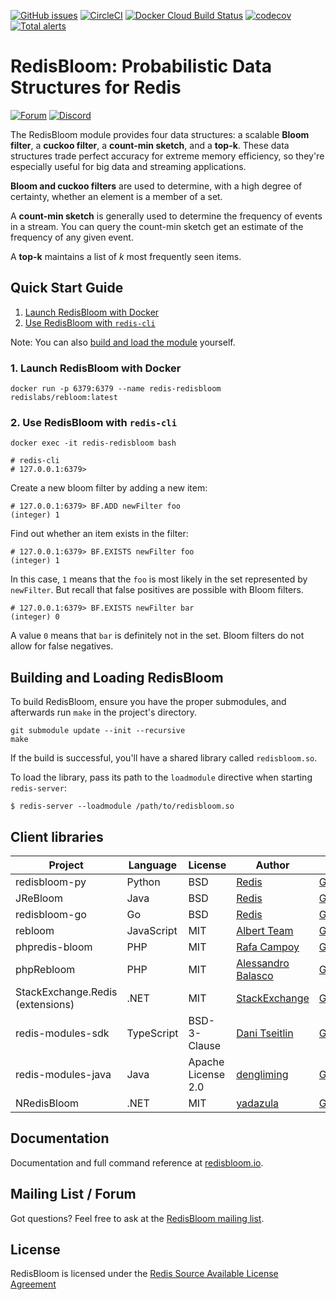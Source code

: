 [![GitHub issues](https://img.shields.io/github/release/RedisLabsModules/redisbloom.svg)](https://github.com/RedisBloom/RedisBloom/releases/latest)
[![CircleCI](https://circleci.com/gh/RedisBloom/RedisBloom.svg?style=svg)](https://circleci.com/gh/RedisBloom/RedisBloom)
[![Docker Cloud Build Status](https://img.shields.io/docker/cloud/build/redislabs/rebloom.svg)](https://hub.docker.com/r/redislabs/rebloom/builds/)
[![codecov](https://codecov.io/gh/RedisBloom/RedisBloom/branch/master/graph/badge.svg)](https://codecov.io/gh/RedisBloom/RedisBloom)
[![Total alerts](https://img.shields.io/lgtm/alerts/g/RedisBloom/RedisBloom.svg?logo=lgtm&logoWidth=18)](https://lgtm.com/projects/g/RedisBloom/RedisBloom/alerts/)

# RedisBloom: Probabilistic Data Structures for Redis
[![Forum](https://img.shields.io/badge/Forum-RedisBloom-blue)](https://forum.redis.com/c/modules/redisbloom)
[![Discord](https://img.shields.io/discord/697882427875393627?style=flat-square)](https://discord.gg/wXhwjCQ)

The RedisBloom module provides four data structures: a scalable **Bloom filter**,  a **cuckoo filter**, a **count-min sketch**, and a **top-k**. These data structures trade perfect accuracy for extreme memory efficiency, so they're especially useful for big data and streaming applications.

**Bloom and cuckoo filters** are used to determine, with a high degree of certainty, whether an element is a member of a set.

A **count-min sketch** is generally used to determine the frequency of events in a stream. You can query the count-min sketch get an estimate of the frequency of any given event.

A **top-k** maintains a list of _k_ most frequently seen items.

## Quick Start Guide
1. [Launch RedisBloom with Docker](#launch-redisbloom-with-docker)
1. [Use RedisBloom with `redis-cli`](#use-redisbloom-with-redis-cli)

Note: You can also [build and load the module](#building-and-loading-redisbloom) yourself.

### 1. Launch RedisBloom with Docker
```
docker run -p 6379:6379 --name redis-redisbloom redislabs/rebloom:latest
```

### 2. Use RedisBloom with `redis-cli`
```
docker exec -it redis-redisbloom bash

# redis-cli
# 127.0.0.1:6379>
```

Create a new bloom filter by adding a new item:
```
# 127.0.0.1:6379> BF.ADD newFilter foo
(integer) 1
```

Find out whether an item exists in the filter:
```
# 127.0.0.1:6379> BF.EXISTS newFilter foo
(integer) 1
```

In this case, `1` means that the `foo` is most likely in the set represented by `newFilter`. But recall that false positives are possible with Bloom filters.

```
# 127.0.0.1:6379> BF.EXISTS newFilter bar
(integer) 0
```

A value `0` means that `bar` is definitely not in the set. Bloom filters do not allow for false negatives.

## Building and Loading RedisBloom

To build RedisBloom, ensure you have the proper submodules, and afterwards run `make` in the project's directory.

```
git submodule update --init --recursive
make
```

If the build is successful, you'll have a shared library called `redisbloom.so`.

To load the library, pass its path to the `loadmodule` directive when starting `redis-server`:
```
$ redis-server --loadmodule /path/to/redisbloom.so
```

## Client libraries
| Project | Language | License | Author | URL |
| ------- | -------- | ------- | ------ | --- |
| redisbloom-py | Python | BSD | [Redis](https://redis.com) | [GitHub](https://github.com/RedisBloom/redisbloom-py) |
| JReBloom | Java | BSD | [Redis](https://redis.com) | [GitHub](https://github.com/RedisBloom/JReBloom) |
| redisbloom-go | Go | BSD | [Redis](https://redis.com) | [GitHub](https://github.com/RedisBloom/redisbloom-go) |
| rebloom | JavaScript | MIT | [Albert Team](https://cvitae.now.sh/) | [GitHub](https://github.com/albert-team/rebloom) |
| phpredis-bloom | PHP | MIT | [Rafa Campoy](https://github.com/averias) | [GitHub](https://github.com/averias/phpredis-bloom) |
| phpRebloom | PHP | MIT | [Alessandro Balasco](https://github.com/palicao) | [GitHub](https://github.com/palicao/phpRebloom) |
| StackExchange.Redis (extensions) | .NET | MIT | [StackExchange](https://github.com/StackExchange/StackExchange.Redis) | [GitHub](https://gist.github.com/naile/96de4e9548c7b5fd6c0614009ffec755) |
| redis-modules-sdk | TypeScript | BSD-3-Clause | [Dani Tseitlin](https://github.com/danitseitlin) | [GitHub](https://github.com/danitseitlin/redis-modules-sdk) |
| redis-modules-java | Java | Apache License 2.0 | [dengliming](https://github.com/dengliming) | [GitHub](https://github.com/dengliming/redis-modules-java) |
| NRedisBloom | .NET | MIT | [yadazula](https://github.com/yadazula) | [GitHub](https://github.com/yadazula/NRedisBloom) |

## Documentation
Documentation and full command reference at [redisbloom.io](http://redisbloom.io).

## Mailing List / Forum
Got questions? Feel free to ask at the [RedisBloom mailing list](https://forum.redis.com/c/modules/redisbloom).

## License
RedisBloom is licensed under the [Redis Source Available License Agreement](LICENSE)
